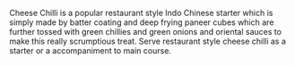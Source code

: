  Cheese Chilli is a popular restaurant style Indo Chinese starter which is simply made by batter coating and deep frying paneer cubes which are further tossed with green chillies and green onions and oriental sauces to make this really scrumptious treat. Serve restaurant style cheese chilli as a starter or a accompaniment to main course.